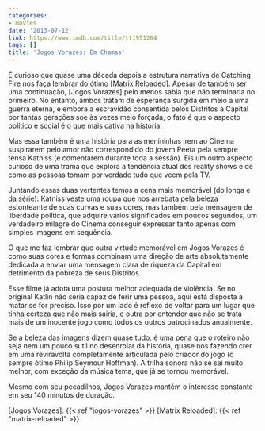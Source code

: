 ```yaml
---
categories:
- movies
date: '2013-07-12'
link: https://www.imdb.com/title/tt1951264
tags: []
title: 'Jogos Vorazes: Em Chamas'
---
```


É curioso que quase uma década depois a estrutura narrativa de Catching Fire nos faça lembrar do ótimo [Matrix Reloaded]. Apesar de também ser uma continuação, [Jogos Vorazes] pelo menos sabia que não terminaria no primeiro. No entanto, ambos tratam de esperança surgida em meio a uma guerra eterna, e embora a escravidão consentida pelos Distritos à Capital por tantas gerações soe às vezes meio forçada, o fato é que o aspecto político e social é o que mais cativa na história.

Mas essa também é uma história para as menininhas irem ao Cinema suspirarem pelo amor não correspondido do jovem Peeta pela sempre tensa Katniss (e comentarem durante toda a sessão). Eis um outro aspecto curioso de uma trama que explora a tendência atual dos reality shows e de como as pessoas tomam por verdade tudo que veem pela TV.

Juntando essas duas vertentes temos a cena mais memorável (do longa e da série): Katniss veste uma roupa que nos arrebata pela beleza estonteante de suas curvas e suas cores, mas também pela mensagem de liberdade política, que adquire vários significados em poucos segundos, um verdadeiro milagre do Cinema conseguir expressar tanto apenas com simples imagens em sequência.

O que me faz lembrar que outra virtude memorável em Jogos Vorazes é como suas cores e formas combinam uma direção de arte absolutamente dedicada a enviar uma mensagem clara de riqueza da Capital em detrimento da pobreza de seus Distritos.

Esse filme já adota uma postura melhor adequada de violência. Se no original Katlin não seria capaz de ferir uma pessoa, aqui está disposta a matar se for preciso. Isso por um lado é reflexo de voltar para um lugar que tinha certeza que não mais sairia, e outra por entender que não se trata mais de um inocente jogo como todos os outros patrocinados anualmente.

Se a beleza das imagens dizem quase tudo, é uma pena que o roteiro não seja nem um pouco sutil no desenrolar da história, quase nos fazendo crer em uma reviravolta completamente articulada pelo criador do jogo (o sempre ótimo Philip Seymour Hoffman). A trilha sonora não se sai muito melhor, com exceção da música tema, que já se tornou memorável.

Mesmo com seu pecadilhos, Jogos Vorazes mantém o interesse constante em seu 140 minutos de duração.

[Jogos Vorazes]: {{< ref "jogos-vorazes" >}}
[Matrix Reloaded]: {{< ref "matrix-reloaded" >}}